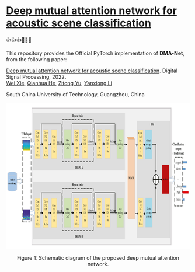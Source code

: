 # [Deep mutual attention network for acoustic scene classification](https://www.sciencedirect.com/science/article/pii/S1051200422000677)
👍👍👍🤙🤙🤙

This repository provides the Official PyTorch implementation of **DMA-Net**, from the following paper:

[Deep mutual attention network for acoustic scene classification](https://www.sciencedirect.com/science/article/pii/S1051200422000677). Digital Signal Processing, 2022.\
[Wei Xie](https://chester-w-xie.github.io/), [Qianhua He](https://scholar.google.com/citations?user=xgI45kMAAAAJ&hl=en),
[Zitong Yu](https://sites.google.com/view/zitongyu), [Yanxiong Li](https://scholar.google.com/citations?user=ywDuJjEAAAAJ&hl=en)

South China University of Technology, Guangzhou, China

<!-- ![image](resources/DMA_Net.png) -->
<div align="center">
  <img src="./resources/DMA_Net.png" height="400">
</div>
<p align="center">
  Figure 1: Schematic diagram of the proposed deep mutual attention network.
</p>
